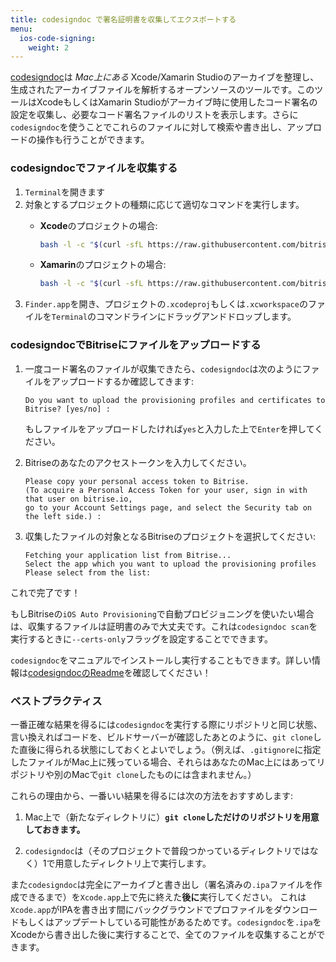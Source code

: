 ```yaml
---
title: codesigndoc で署名証明書を収集してエクスポートする
menu:
  ios-code-signing:
    weight: 2
---
```

[codesigndoc](https://github.com/bitrise-tools/codesigndoc)は _Mac上にある_ Xcode/Xamarin Studioのアーカイブを整理し、生成されたアーカイブファイルを解析するオープンソースのツールです。このツールはXcodeもしくはXamarin Studioがアーカイブ時に使用したコード署名の設定を収集し、必要なコード署名ファイルのリストを表示します。さらに`codesigndoc`を使うことでこれらのファイルに対して検索や書き出し、アップロードの操作も行うことができます。

### codesigndocでファイルを収集する

1. `Terminal`を開きます
2. 対象とするプロジェクトの種類に応じて適切なコマンドを実行します。
   * **Xcode**のプロジェクトの場合:

     ``` bash
     bash -l -c "$(curl -sfL https://raw.githubusercontent.com/bitrise-tools/codesigndoc/master/_scripts/install_wrap-xcode.sh)"
     ```
   * **Xamarin**のプロジェクトの場合:

     ``` bash
     bash -l -c "$(curl -sfL https://raw.githubusercontent.com/bitrise-tools/codesigndoc/master/_scripts/install_wrap-xamarin.sh)"
     ```
3. `Finder.app`を開き、プロジェクトの`.xcodeproj`もしくは`.xcworkspace`のファイルを`Terminal`のコマンドラインにドラッグアンドドロップします。

### codesigndocでBitriseにファイルをアップロードする

1. 一度コード署名のファイルが収集できたら、`codesigndoc`は次のようにファイルをアップロードするか確認してきます:

       Do you want to upload the provisioning profiles and certificates to Bitrise? [yes/no] :

   もしファイルをアップロードしたければ`yes`と入力した上で`Enter`を押してください。
2. Bitriseのあなたのアクセストークンを入力してください。

       Please copy your personal access token to Bitrise.
       (To acquire a Personal Access Token for your user, sign in with that user on bitrise.io,
       go to your Account Settings page, and select the Security tab on the left side.) :
3. 収集したファイルの対象となるBitriseのプロジェクトを選択してください:

       Fetching your application list from Bitrise...
       Select the app which you want to upload the provisioning profiles
       Please select from the list:
       
これで完了です！

もしBitriseの`iOS Auto Provisioning`で自動プロビジョニングを使いたい場合は、収集するファイルは証明書のみで大丈夫です。これは`codesigndoc scan`を実行するときに`--certs-only`フラッグを設定することでできます。

`codesigndoc`をマニュアルでインストールし実行することもできます。詳しい情報は[codesigndocのReadme](https://github.com/bitrise-tools/codesigndoc)を確認してください！

### ベストプラクティス

一番正確な結果を得るには`codesigndoc`を実行する際にリポジトリと同じ状態、言い換えればコードを、ビルドサーバーが確認したあとのように、`git clone`した直後に得られる状態にしておくとよいでしょう。（例えば、`.gitignore`に指定したファイルがMac上に残っている場合、それらはあなたのMac上にはあってリポジトリや別のMacで`git clone`したものには含まれません。）

これらの理由から、一番いい結果を得るには次の方法をおすすめします:

1. Mac上で（新たなディレクトリに）__`git clone`しただけのリポジトリを用意しておきます。__

2. `codesigndoc`は（そのプロジェクトで普段つかっているディレクトリではなく）1で用意したディレクトリ上で実行します。

また`codesigndoc`は完全にアーカイブと書き出し（署名済みの`.ipa`ファイルを作成できるまで）を`Xcode.app`上で先に終えた**後に**実行してください。
これは`Xcode.app`がIPAを書き出す間にバックグラウンドでプロファイルをダウンロードもしくはアップデートしている可能性があるためです。`codesigndoc`を`.ipa`をXcodeから書き出した後に実行することで、全てのファイルを収集することができます。
